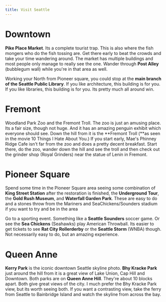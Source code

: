 ```yaml
---
title: Visit Seattle
---
```

# Downtown 

**Pike Place Market**. Its a complete tourist trap.  This is also where the fish mongers who do the fish tossing are.  Get there early to beat the crowds and take your time wandering around.  The market has multiple buildings and most people only manage to really see the one.  Wander through **Post Alley** (bubblegum wall) while you're in that area as well.

Working your North from Pioneer square, you could stop at the **main branch of the Seattle Public Library**. If you like architecture, this building is for you. If you like libraries, this building is for you. Its pretty much all around win.

# Fremont

Woodland Park Zoo and the Fremont Troll.  The zoo is just an amusing place.  Its a fair size, though not huge.  And it has an amazing penguin exhibit which everyone should see. Down the hill from it is the **Fremont Troll (**as seen in the movie 10 Things I Hate About You.)  If you start early,  Mae's Phinney Ridge Cafe isn't far from the zoo and does a pretty decent breakfast.  Start there, do the zoo, wander down the hill and see the troll and then check out the grinder shop (Royal Grinders) near the statue of Lenin in Fremont.

# Pioneer Square

Spend some time in the Pioneer Square area seeing some combination of **King Street Station** after the restoration is finished, the **Underground Tour**, the **Gold Rush Museum**, and **Waterfall Garden Park**. These are easy to do and a stones throw from the Mariners and SeaChickens/Sounders stadium if you want to try and be in the area

Go to a sporting event.  Something like a **Seattle Sounders** soccer game. Or see the **Sea Chickens** (Seahawks) play American Throwball.  Its easier to get tickets to see **Rat City Rollerderby** or the **Seattle Storm** (WNBA) though. Not necessarily easy to do, but an amazing experience.

# Queen Anne

**Kerry Park** is the iconic downtown Seattle skyline photo.  **Bhy Kracke Park** just around the hill from it is a great view of Lake Union, Cap Hill and Downtown.  Both parks are on **Queen Anne Hill**.  They're about 10 blocks apart.  Both give great views of the city.  I much prefer the Bhy Kracke Park view, but its worth seeing both. If you want a contrasting view, take the ferry from Seattle to Bainbridge Island and watch the skyline from across the bay.
